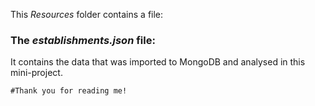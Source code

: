 This *Resources* folder contains a file:

### The *establishments.json* file:

It contains the data that was imported to MongoDB and analysed in this mini-project.

```#Thank you for reading me!```